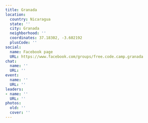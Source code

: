 ```yaml
---
title: Granada
location:
  country: Nicaragua
  state: ''
  city: Granada
  neighborhood: ''
  coordinates: 37.18302, -3.602192
  plusCode: ''
social:
  name: Facebook page
  URL: https://www.facebook.com/groups/free.code.camp.granada
chat:
  name: ''
  URL: ''
event:
  name: ''
  URL: ''
leaders:
- name: ''
  URL: ''
photos:
  old: ''
  cover: ''
---
```


